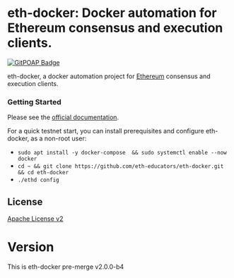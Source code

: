 # eth-docker: Docker automation for Ethereum consensus and execution clients.

[![GitPOAP Badge](https://public-api.gitpoap.io/v1/repo/eth-educators/eth-docker/badge)](https://www.gitpoap.io/gh/eth-educators/eth-docker)

eth-docker, a docker automation project for [Ethereum](https://ethereum.org/en/upgrades/) consensus and execution clients.

### Getting Started

Please see the [official documentation](https://eth-docker.net).

For a quick testnet start, you can install prerequisites and configure eth-docker, as a non-root user:

* `sudo apt install -y docker-compose  && sudo systemctl enable --now docker`
* `cd ~ && git clone https://github.com/eth-educators/eth-docker.git && cd eth-docker`
* `./ethd config`

## License

[Apache License v2](https://github.com/eth2-educators/eth-docker/blob/master/LICENSE)

# Version

This is eth-docker pre-merge v2.0.0-b4
